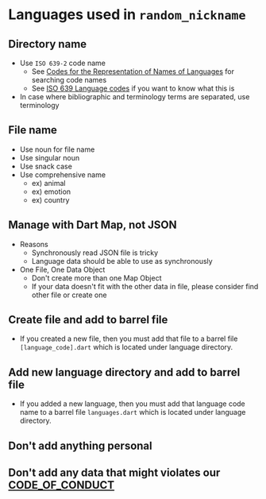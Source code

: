 # Languages used in `random_nickname`

## Directory name
- Use `ISO 639-2` code name
    - See [Codes for the Representation of Names of Languages](https://www.loc.gov/standards/iso639-2/php/code_list.php) for searching code names
    - See [ISO 639 Language codes](https://www.iso.org/iso-639-language-codes.html) if you want to know what this is
- In case where bibliographic and terminology terms are separated, use terminology

## File name
- Use noun for file name
- Use singular noun
- Use snack case
- Use comprehensive name
    - ex) animal
    - ex) emotion
    - ex) country

## Manage with Dart Map, not JSON
- Reasons
    - Synchronously read JSON file is tricky
    - Language data should be able to use as synchronously
- One File, One Data Object
    - Don't create more than one Map Object
    - If your data doesn't fit with the other data in file, please consider find other file or create one

## Create file and add to barrel file
- If you created a new file, then you must add that file to a barrel file `[language_code].dart` which is located under language directory.

## Add new language directory and add to barrel file
- If you added a new language, then you must add that language code name to a barrel file `languages.dart` which is located under language directory.

## Don't add anything personal

## Don't add any data that might violates our [CODE_OF_CONDUCT](https://github.com/Holder-inc/random_nickname/blob/main/CODE_OF_CONDUCT.md)